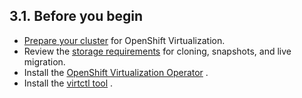 ## 3.1. Before you begin




-  [Prepare your cluster](https://access.redhat.com/documentation/en-us/openshift_container_platform/4.11/html-single/virtualization/#preparing-cluster-for-virt) for OpenShift Virtualization.
- Review the [storage requirements](https://access.redhat.com/documentation/en-us/openshift_container_platform/4.11/html-single/virtualization/#virt-features-for-storage) for cloning, snapshots, and live migration.
- Install the [OpenShift Virtualization Operator](https://access.redhat.com/documentation/en-us/openshift_container_platform/4.11/html-single/virtualization/#virt-installing-virt-operator_installing-virt-web) .
- Install the [virtctl tool](https://access.redhat.com/documentation/en-us/openshift_container_platform/4.11/html-single/virtualization/#virt-enabling-virtctl) .


